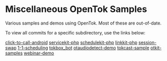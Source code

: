 # Miscellaneous OpenTok Samples
Various samples and demos using OpenTok. Most of these are out-of-date.

To view all commits for a specific subdirectory, use the links below:

[click-to-call-android](https://github.com/kmoulder/misc-opentok-samples/tree/f625d1dafc7c2d03dc8bec272e4450e002266171)
[servicekit-php](https://github.com/kmoulder/misc-opentok-samples/tree/cf2d69e5a5f99e978e37cacfcc66353457736bb1)
[schedulekit-php](https://github.com/kmoulder/misc-opentok-samples/commits/bd3418e2f84bd82a1db350b1d0b9cd176115b028)
[linkkit-php](https://github.com/kmoulder/misc-opentok-samples/commits/72d23e7aae626336b9a7f1cf3b7e1a7840cee0fc)
[session-swap](https://github.com/kmoulder/misc-opentok-samples/commits/193e573fafc89cc57a8def3939462f0f357a8ffa)
[1-1-scheduling](https://github.com/kmoulder/misc-opentok-samples/commits/0aa6dd4c153962337a5f430c2ea1895e727f5c97)
[tokbox_bot](https://github.com/kmoulder/misc-opentok-samples/commits/f0e2fa5b684365c7d427824cfad67e5264b7a58f)
[otaudiodetect-demo](https://github.com/kmoulder/misc-opentok-samples/commits/98ed8f50417b84a1e75e31c5bb372315be2f3fb2)
[tokcast-sample](https://github.com/kmoulder/misc-opentok-samples/commits/8d6eedde50448d262d003ff29fa125b1746bb85f)
[otkit-samples](https://github.com/kmoulder/misc-opentok-samples/commits/e193241beabdf8d56a34e1eff209e782e28d3c6e)
[webinar-demo](https://github.com/kmoulder/misc-opentok-samples/commits/8bbdb5754f16b10718e3a28ddea636a07c49124b)
